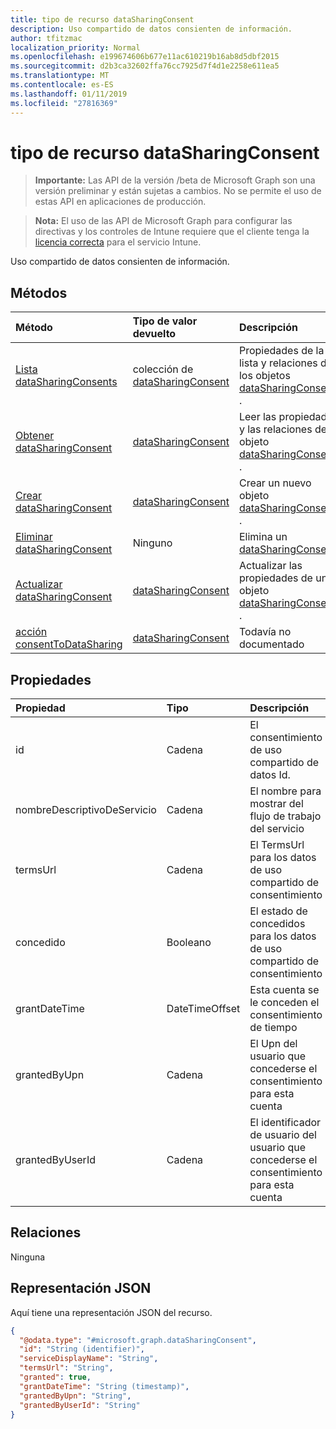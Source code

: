 ```yaml
---
title: tipo de recurso dataSharingConsent
description: Uso compartido de datos consienten de información.
author: tfitzmac
localization_priority: Normal
ms.openlocfilehash: e199674606b677e11ac610219b16ab8d5dbf2015
ms.sourcegitcommit: d2b3ca32602ffa76cc7925d7f4d1e2258e611ea5
ms.translationtype: MT
ms.contentlocale: es-ES
ms.lasthandoff: 01/11/2019
ms.locfileid: "27816369"
---
```

# <a name="datasharingconsent-resource-type"></a>tipo de recurso dataSharingConsent

> **Importante:** Las API de la versión /beta de Microsoft Graph son una versión preliminar y están sujetas a cambios. No se permite el uso de estas API en aplicaciones de producción.

> **Nota:** El uso de las API de Microsoft Graph para configurar las directivas y los controles de Intune requiere que el cliente tenga la [licencia correcta](https://go.microsoft.com/fwlink/?linkid=839381) para el servicio Intune.

Uso compartido de datos consienten de información.
## <a name="methods"></a>Métodos
|Método|Tipo de valor devuelto|Descripción|
|:---|:---|:---|
|[Lista dataSharingConsents](../api/intune-devices-datasharingconsent-list.md)|colección de [dataSharingConsent](../resources/intune-devices-datasharingconsent.md)|Propiedades de la lista y relaciones de los objetos [dataSharingConsent](../resources/intune-devices-datasharingconsent.md) .|
|[Obtener dataSharingConsent](../api/intune-devices-datasharingconsent-get.md)|[dataSharingConsent](../resources/intune-devices-datasharingconsent.md)|Leer las propiedades y las relaciones del objeto [dataSharingConsent](../resources/intune-devices-datasharingconsent.md) .|
|[Crear dataSharingConsent](../api/intune-devices-datasharingconsent-create.md)|[dataSharingConsent](../resources/intune-devices-datasharingconsent.md)|Crear un nuevo objeto [dataSharingConsent](../resources/intune-devices-datasharingconsent.md) .|
|[Eliminar dataSharingConsent](../api/intune-devices-datasharingconsent-delete.md)|Ninguno|Elimina un [dataSharingConsent](../resources/intune-devices-datasharingconsent.md).|
|[Actualizar dataSharingConsent](../api/intune-devices-datasharingconsent-update.md)|[dataSharingConsent](../resources/intune-devices-datasharingconsent.md)|Actualizar las propiedades de un objeto [dataSharingConsent](../resources/intune-devices-datasharingconsent.md) .|
|[acción consentToDataSharing](../api/intune-devices-datasharingconsent-consenttodatasharing.md)|[dataSharingConsent](../resources/intune-devices-datasharingconsent.md)|Todavía no documentado|

## <a name="properties"></a>Propiedades
|Propiedad|Tipo|Descripción|
|:---|:---|:---|
|id|Cadena|El consentimiento de uso compartido de datos Id.|
|nombreDescriptivoDeServicio|Cadena|El nombre para mostrar del flujo de trabajo del servicio|
|termsUrl|Cadena|El TermsUrl para los datos de uso compartido de consentimiento|
|concedido|Booleano|El estado de concedidos para los datos de uso compartido de consentimiento|
|grantDateTime|DateTimeOffset|Esta cuenta se le conceden el consentimiento de tiempo|
|grantedByUpn|Cadena|El Upn del usuario que concederse el consentimiento para esta cuenta|
|grantedByUserId|Cadena|El identificador de usuario del usuario que concederse el consentimiento para esta cuenta|

## <a name="relationships"></a>Relaciones
Ninguna
## <a name="json-representation"></a>Representación JSON
Aquí tiene una representación JSON del recurso.
<!-- {
  "blockType": "resource",
  "keyProperty": "id",
  "@odata.type": "microsoft.graph.dataSharingConsent"
}
-->
``` json
{
  "@odata.type": "#microsoft.graph.dataSharingConsent",
  "id": "String (identifier)",
  "serviceDisplayName": "String",
  "termsUrl": "String",
  "granted": true,
  "grantDateTime": "String (timestamp)",
  "grantedByUpn": "String",
  "grantedByUserId": "String"
}
```





